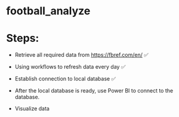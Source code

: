 ﻿# football_analyze

# Steps:

- Retrieve all required data from https://fbref.com/en/ ✅

- Using workflows to refresh data every day ✅

- Establish connection to local database ✅

- After the local database is ready, use Power BI to connect to the database.

- Visualize data

